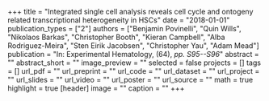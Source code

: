 +++
title = "Integrated single cell analysis reveals cell cycle and ontogeny related transcriptional heterogeneity in HSCs"
date = "2018-01-01"
publication_types = ["2"]
authors = ["Benjamin Povinelli", "Quin Wills", "Nikolaos Barkas", "Christopher Booth", "Kieran Campbell", "Alba Rodriguez-Meira", "Sten Eirik Jacobsen", "Christopher Yau", "Adam Mead"]
publication = "In: Experimental Hematology, (64), _pp. S95--S96_"
abstract = ""
abstract_short = ""
image_preview = ""
selected = false
projects = []
tags = []
url_pdf = ""
url_preprint = ""
url_code = ""
url_dataset = ""
url_project = ""
url_slides = ""
url_video = ""
url_poster = ""
url_source = ""
math = true
highlight = true
[header]
image = ""
caption = ""
+++
